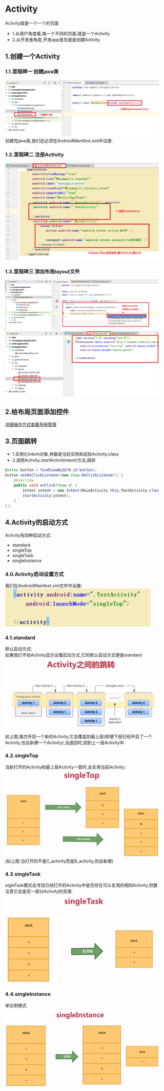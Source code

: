 # Activity
Activity就是一个一个的页面<br>
- 1.从用户角度看,每一个不同的页面,就是一个Activity
- 2.从开发者角度,开发app首先就是创建Activity

## 1.创建一个Activity
### 1.1.里程碑一 创建java类
![fail](img/1.1.PNG)<br>
创建完java类,我们还必须在AndroidManifest.xml中注册.<br>

### 1.2.里程碑二 注册Activity
![fail](img/1.2.PNG)<br>

### 1.3.里程碑三 添加布局layout文件
![fail](img/1.3.PNG)<br>
![fail](img/1.4.PNG)<br>

## 2.给布局页面添加控件
[详细操作方式查看布局管理](https://github.com/pitifulnoble/computer_net/tree/master/%E5%AE%89%E5%8D%93%E5%BC%80%E5%8F%91/02.UI%E6%8E%A7%E4%BB%B6)<br>

## 3.页面跳转
- 1.实例化Intent对象,参数是当前实例和目标Activity.class
- 2.调用Activity.startActivit(intent)方法,跳转


```java
Button button = findViewById(R.id.button);
button.setOnClickListener(new View.OnClickListener() {
    @Override
    public void onClick(View v) {
        Intent intent = new Intent(MainActivity.this,TextActivity.class);
        startActivity(intent);
    }
});
```

## 4.Activity的启动方式
Activity有四种启动方式:<br>
- standard
- singleTop
- singleTask
- singleInstance

### 4.0.Activity启动设置方式
我们在AndroidMainfest.xml文件中设置:<br>
![fail](img/1.9.PNG)<br>

### 4.1.standard
默认启动方式:<br>
如果我们不给Activity显示设置启动方式,它的默认启动方式便是standard<br>
![fail](img/1.5.PNG)<br>
如上图,每次开启一个新的Activity,它会覆盖到最上层(即便下层已经开启了一个Activity,也会新建一个Activity),当退回时,回到上一层Activity中.<br>

### 4.2.singleTop
当新打开的Activity和最上层Activity一致时,会复用当前Activity:<br>
![fail](img/1.6.PNG)<br>
(如上图:当打开的不是C_activity而是B_activity,则会新建)<br>

### 4.3.singleTask
sigleTask模式会寻找已经打开的Activity中是否存在可以复用的相同Activity,但要注意它会是否一部分Activity的资源.<br>
![fail](img/1.7.PNG)<br>

### 4.4.singleInstance
单实例模式<br>
![fail](img/1.8.PNG)<br>